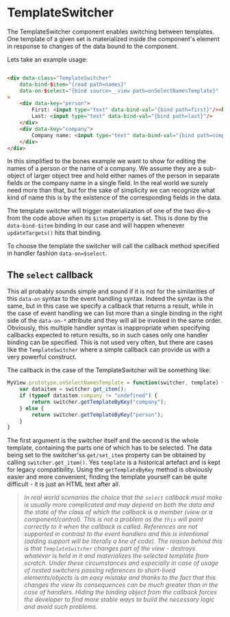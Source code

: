 # TemplateSwitcher

The TemplateSwitcher component enables switching between templates. One template of a given set is materialized inside the component's element in response to changes of the data bound to the component.

Lets take an example usage:

```HTML

<div data-class="TemplateSwitcher"
    data-bind-$item="{read path=names}"
    data-on-$select="{bind source=__view path=onSelectNamesTemplate}"
>
    <div data-key="person">
        First: <input type="text" data-bind-val="{bind path=first}"/><br/>
        Last: <input type="text" data-bind-val="{bind path=last}"/>
    </div>
    <div data-key="company">
        Company name: <input type="text" data-bind-val="{bind path=company}"/>
    </div>
</div>
```

In this simplified to the bones example we want to show for editing the names of a person or the name of a company. We assume they are a sub-object of larger object tree and hold either names of the person in separate fields or the company name in a single field. In the real world we surely need more than that, but for the sake of simplicity we can recognize what kind of name this is by the existence of the corresponding fields in the data.

The template switcher will trigger materialization of one of the two div-s from the code above when its `$item` property is set. This is done by the `data-bind-$item` binding in our case and will happen whenever `updateTargets()` hits that binding.

To choose the template the switcher will call the callback method specified in handler fashion `data-on=$select`. 

## The `select` callback

This all probably sounds simple and sound if it is not for the similarities of this `data-on` syntax to the event handling syntax. Indeed the syntax is the same, but in this case we specify a callback that returns a result, while in the case of event handling we can list more than a single binding in the right side of the `data-on-*` attribute and they will all be invoked in the same order. Obviously, this multiple handler syntax is inappropriate when specifying callbacks expected to return results, so in such cases only one handler binding can be specified. This is not used very often, but there are cases like the `TemplateSwitcher` where a simple callback can provide us with a very powerful construct.

The callback in the case of the TemplateSwitcher will be something like:

```Javascript
MyView.prototype.onSelectNamesTemplate = function(switcher, template) {
    var dataitem = switcher.get_item();
    if (typeof dataitem.company != "undefined") {
        return switcher.getTemplateByKey("company");
    } else {
        return switcher.getTemplateByKey("person");
    }
}
```

The first argument is the switcher itself and the second is the whole template, containing the parts one of which has to be selected. The data being set to the switcher'ss `get/set_item` property can be obtained by calling `switcher.get_item()`. Yes `template` is a historical artefact and is kept for legacy compatibility. Using the `getTemplateByKey` method is obviously easier and more convenient, finding the template yourself can be quite difficult - it is just an HTML text after all.

> _In real world scenarios the choice that the `select` callback must make is usually more complicated and may depend on both the data and the state of the class of which the callback is a member (view or a component/control). This is not a problem as the `this` will point correctly to it when the callback is called. References are not supported in contrast to the event handlers and this is intentional (adding support will be literally a line of code). The reason behind this is that `TemplateSwitcher` changes part of the view - destroys whatever is held in it and materializes the selected template from scratch. Under these circumstances and especially in case of usage of nested switchers passing references to short-lived elements/objects is an easy mistake and thanks to the fact that this changes the view its consequences can be much greater than in the case of handlers. Hiding the binding object from the callback forces the developer to find more stable ways to build the necessary logic and avoid such problems._